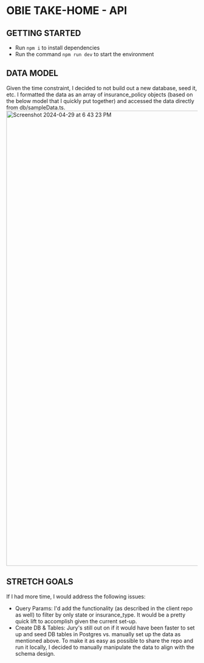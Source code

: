 # OBIE TAKE-HOME - API

## GETTING STARTED

- Run `npm i` to install dependencies
- Run the command `npm run dev` to start the environment
  
## DATA MODEL

Given the time constraint, I decided to not build out a new database, seed it, etc. I formatted the data as an array of insurance_policy objects (based on the below model that I quickly put together) and accessed the data directly from db/sampleData.ts.
<img width="1195" alt="Screenshot 2024-04-29 at 6 43 23 PM" src="https://github.com/annahippee/obie-api/assets/95527199/e091816d-c67d-47d8-98f9-0dfcb11abd4b">

## STRETCH GOALS

If I had more time, I would address the following issues:
- Query Params: I'd add the functionality (as described in the client repo as well) to filter by only state or insurance_type. It would be a pretty quick lift to accomplish given the current set-up.
- Create DB & Tables: Jury's still out on if it would have been faster to set up and seed DB tables in Postgres vs. manually set up the data as mentioned above. To make it as easy as possible to share the repo and run it locally, I decided to manually manipulate the data to align with the schema design.
